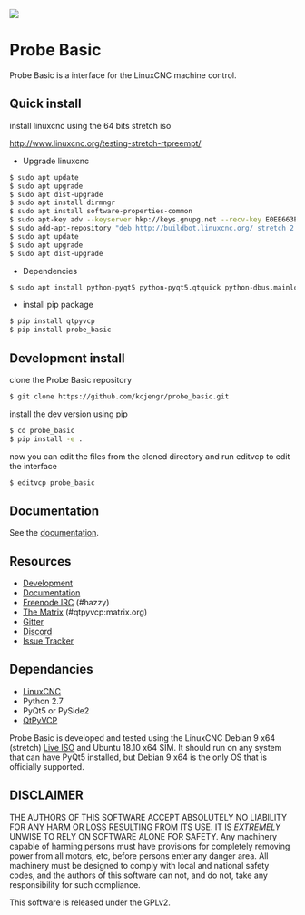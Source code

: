 ![](probe_basic/images/probe_basic_icon.png)

# Probe Basic

Probe Basic is a interface for the LinuxCNC machine control.

## Quick install

install linuxcnc using the 64 bits stretch iso

http://www.linuxcnc.org/testing-stretch-rtpreempt/ 

* Upgrade linuxcnc

```bash
$ sudo apt update
$ sudo apt upgrade
$ sudo apt dist-upgrade
$ sudo apt install dirmngr
$ sudo apt install software-properties-common
$ sudo apt-key adv --keyserver hkp://keys.gnupg.net --recv-key E0EE663E
$ sudo add-apt-repository "deb http://buildbot.linuxcnc.org/ stretch 2.8-rtpreempt"
$ sudo apt update
$ sudo apt upgrade
$ sudo apt dist-upgrade
```


* Dependencies

```bash
$ sudo apt install python-pyqt5 python-pyqt5.qtquick python-dbus.mainloop.pyqt5 python-pyqt5.qtopengl python-pyqt5.qsci python-pyqt5.qtmultimedia qml-module-qtquick-controls gstreamer1.0-plugins-bad libqt5multimedia5-plugins pyqt5-dev-tools python-dev python-setuptools python-pip git
```

* install pip package

```bash
$ pip install qtpyvcp
$ pip install probe_basic
```

## Development install

clone the Probe Basic repository

```bash
$ git clone https://github.com/kcjengr/probe_basic.git
```

install the dev version using pip

```bash
$ cd probe_basic
$ pip install -e .
```

now you can edit the files from the cloned directory and run editvcp to edit the interface

```bash
$ editvcp probe_basic
```


## Documentation

See the [documentation](https://kcjengr.github.io/qtpyvcp/).


## Resources

* [Development](https://github.com/kcjengr/ProbeBasic/)
* [Documentation](https://kcjengr.github.io/qtpyvcp/)
* [Freenode IRC](http://webchat.freenode.net/?channels=%23hazzy) (#hazzy)
* [The Matrix](https://riot.im/app/#/room/#qtpyvcp:matrix.org) (#qtpyvcp:matrix.org)
* [Gitter](https://gitter.im/kcjengr/qtpyvcp)
* [Discord](https://discord.gg/463hMhd)
* [Issue Tracker](https://github.com/kcjengr/ProbeBasic/issues)


## Dependancies

* [LinuxCNC](https://linuxcnc.org)
* Python 2.7
* PyQt5 or PySide2
* [QtPyVCP](https://qtpyvcp.kcjengr.com/)

Probe Basic is developed and tested using the LinuxCNC Debian 9 x64 (stretch)
[Live ISO](http://www.linuxcnc.org/testing-stretch-rtpreempt/) and Ubuntu 18.10 x64 SIM. It should run
on any system that can have PyQt5 installed, but Debian 9 x64 is the only OS
that is officially supported.


## DISCLAIMER

THE AUTHORS OF THIS SOFTWARE ACCEPT ABSOLUTELY NO LIABILITY FOR
ANY HARM OR LOSS RESULTING FROM ITS USE.  IT IS _EXTREMELY_ UNWISE
TO RELY ON SOFTWARE ALONE FOR SAFETY.  Any machinery capable of
harming persons must have provisions for completely removing power
from all motors, etc, before persons enter any danger area.  All
machinery must be designed to comply with local and national safety
codes, and the authors of this software can not, and do not, take
any responsibility for such compliance.

This software is released under the GPLv2.
